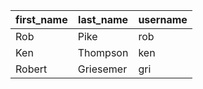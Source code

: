 |first_name|last_name|username|
|---|---|---|
|Rob|Pike|rob|
|Ken|Thompson|ken|
|Robert|Griesemer|gri|
